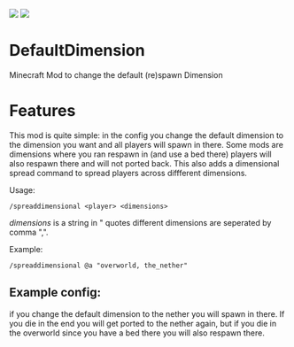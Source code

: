[![](http://cf.way2muchnoise.eu/full_default-dimension_downloads.svg)]([https://minecraft.curseforge.com/projects/default-dimension](https://www.curseforge.com/minecraft/mc-mods/default-dimension))
[![](http://cf.way2muchnoise.eu/versions/Available%20For%20Minecraft_default-dimension_all.svg)]([https://minecraft.curseforge.com/projects/default-dimension](https://www.curseforge.com/minecraft/mc-mods/default-dimension))

# DefaultDimension
Minecraft Mod to change the default (re)spawn Dimension


# Features
This mod is quite simple: in the config you change the default dimension to the dimension you want and all players will spawn in there. Some mods are dimensions where you ran respawn in (and use a bed there) players will also respawn there and will not ported back. This also adds a dimensional spread command to spread players across diffferent dimensions.

Usage:

    /spreaddimensional <player> <dimensions>
*dimensions* is a string in " quotes different dimensions are seperated by comma ",".

Example: 

    /spreaddimensional @a "overworld, the_nether"

## Example config:
if you change the default dimension to the nether you will spawn in there. If you die in the end you will get ported to the nether again, but if you die in the overworld since you have a bed there you will also respawn there.



